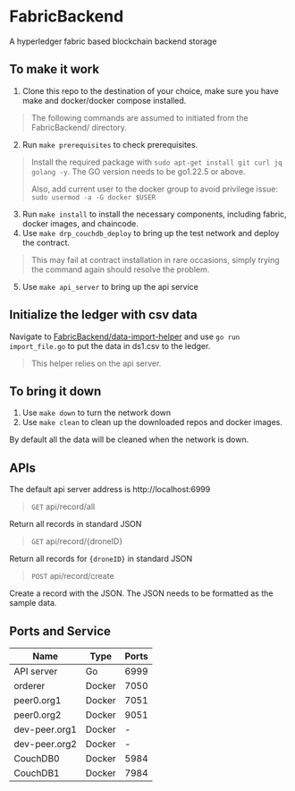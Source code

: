 # FabricBackend
A hyperledger fabric based blockchain backend storage

## To make it work
1. Clone this repo to the destination of your choice, make sure you have make and docker/docker compose installed.
> The following commands are assumed to initiated from the FabricBackend/ directory.
2. Run `make prerequisites` to check prerequisites. 
> Install the required package with
> `sudo apt-get install git curl jq golang -y`. The GO version needs to be go1.22.5 or above.
> 
> Also, add current user to the docker group to avoid privilege issue:
> `sudo usermod -a -G docker $USER`
3. Run `make install` to install the necessary components, including fabric, docker images, and chaincode.
4. Use `make drp_couchdb_deploy` to bring up the test network and deploy the contract.
> This may fail at contract installation in rare occasions, simply trying the command again should resolve the problem.
5. Use `make api_server` to bring up the api service

## Initialize the ledger with csv data
Navigate to [FabricBackend/data-import-helper](./data-import-helper) and use `go run import_file.go` to put the data in ds1.csv to the ledger.
> This helper relies on the api server.

## To bring it down
1. Use `make down` to turn the network down
2. Use `make clean` to clean up the downloaded repos and docker images.

By default all the data will be cleaned when the network is down.

## APIs

The default api server address is http://localhost:6999

> `GET` api/record/all

Return all records in standard JSON

> `GET` api/record/{droneID}

Return all records for `{droneID}` in standard JSON

> `POST` api/record/create

Create a record with the JSON. The JSON needs to be formatted as the sample data.

<!-- 
In construction
> `GET` api/record/{selectorString} 

Return records with selector specified by {selectorString} -->

## Ports and Service
|Name|Type|Ports|
|----|----|-----|
|API server|Go|6999|
|orderer|Docker|7050|
|peer0.org1|Docker|7051|
|peer0.org2|Docker|9051|
|dev-peer.org1|Docker|-
|dev-peer.org2|Docker|-
|CouchDB0|Docker|5984|
|CouchDB1|Docker|7984|
